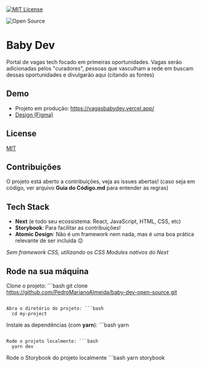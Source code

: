 [![MIT License](https://img.shields.io/badge/License-MIT-green.svg)](https://choosealicense.com/licenses/mit/)

![Open Source](https://img.shields.io/badge/Open%20Source-Contribua%20%F0%9F%98%8E-yellowgreen)

# Baby Dev

Portal de vagas tech focado em primeiras oportunidades. Vagas serão adicionadas pelos "curadores", pessoas que vasculham a rede em buscam dessas oportunidades e divulgarão aqui (citando as fontes)

## Demo

- Projeto em produção: <https://vagasbabydev.vercel.app/>
- [Design (Figma)](https://www.figma.com/file/mcsd2v0thC57nfBPxt1VAM/Baby-Dev?node-id=12%3A230)

## License

[MIT](https://choosealicense.com/licenses/mit/)

## Contribuições

O projeto está aberto a contribuições, veja as issues abertas!
(caso seja em código, ver arquivo **Guia do Código.md** para entender as regras)

## Tech Stack

- **Next** (e todo seu ecossistema: React, JavaScript, HTML, CSS, etc)
- **Storybook**: Para facilitar as contribuições!
- **Atomic Design**: Não é um framework nem nada, mas é uma boa prática relevante de ser incluída 😉

_Sem framework CSS, utilizando os CSS Modules nativos do Next_

## Rode na sua máquina

Clone o projeto: ```bash
  git clone https://github.com/PedroMarianoAlmeida/baby-dev-open-source.git
```

Abra o diretório do projeto: ```bash
  cd my-project
```

Instale as dependências (com **yarn**): ```bash
  yarn
```

Rode o projeto localmente: ```bash
  yarn dev
```

Rode o Storybook do projeto localmente ```bash
  yarn storybook
```
